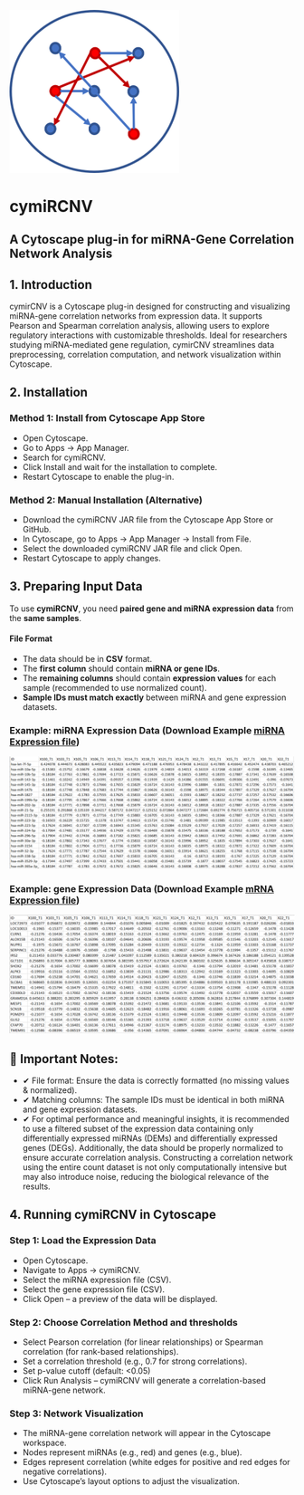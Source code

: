 <img src="images/logo_cymirCNV.png" alt="cymirCNV Logo" width="300"></image>
# cymiRCNV
## A Cytoscape plug-in for miRNA-Gene Correlation Network Analysis

## 1. Introduction
cymirCNV is a Cytoscape plug-in designed for constructing and visualizing miRNA-gene correlation networks from expression data. It supports Pearson and Spearman correlation analysis, allowing users to explore regulatory interactions with customizable thresholds. Ideal for researchers studying miRNA-mediated gene regulation, cymirCNV streamlines data preprocessing, correlation computation, and network visualization within Cytoscape.

## 2. Installation
### Method 1: Install from Cytoscape App Store
- Open Cytoscape.
- Go to Apps → App Manager.
- Search for cymiRCNV.
- Click Install and wait for the installation to complete.
- Restart Cytoscape to enable the plug-in.
### Method 2: Manual Installation (Alternative)
- Download the cymiRCNV JAR file from the Cytoscape App Store or GitHub.
- In Cytoscape, go to Apps → App Manager → Install from File.
- Select the downloaded cymiRCNV JAR file and click Open.
- Restart Cytoscape to apply changes.

## 3. Preparing Input Data  

To use **cymiRCNV**, you need **paired gene and miRNA expression data** from the **same samples**.  

#### File Format  
- The data should be in **CSV** format.  
- The **first column** should contain **miRNA or gene IDs**.  
- The **remaining columns** should contain **expression values** for each sample (recommended to use normalized count).  
- **Sample IDs must match exactly** between miRNA and gene expression datasets.  

### Example: miRNA Expression Data (Download Example [ miRNA Expression file](example_data/miRNA.csv))

![miRNA](images/dem.png)

### Example: gene Expression Data (Download Example [ mRNA Expression file](example_data/mRNA.csv))
![mRNA](images/deg.png)

## 🚨 Important Notes:
- ✔ File format: Ensure the data is correctly formatted (no missing values & normalized).
- ✔ Matching columns: The sample IDs must be identical in both miRNA and gene expression datasets.
- ✔ For optimal performance and meaningful insights, it is recommended to use a filtered subset of the expression data containing only differentially expressed miRNAs (DEMs) and differentially expressed genes (DEGs). Additionally, the data should be properly normalized to ensure accurate correlation analysis. Constructing a correlation network using the entire count dataset is not only computationally intensive but may also introduce noise, reducing the biological relevance of the results.

## 4. Running cymiRCNV in Cytoscape
### Step 1: Load the Expression Data
- Open Cytoscape.
- Navigate to Apps → cymiRCNV.
- Select the miRNA expression file (CSV).
- Select the gene expression file (CSV).
- Click Open – a preview of the data will be displayed.
### Step 2: Choose Correlation Method and thresholds
- Select Pearson correlation (for linear relationships) or Spearman correlation (for rank-based relationships).
- Set a correlation threshold (e.g., 0.7 for strong correlations).
- Set p-value cutoff (default: <0.05)
- Click Run Analysis – cymiRCNV will generate a correlation-based miRNA-gene network.
### Step 3: Network Visualization
- The miRNA-gene correlation network will appear in the Cytoscape workspace.
- Nodes represent miRNAs (e.g., red) and genes (e.g., blue).
- Edges represent correlation (white edges for positive and red edges for negative correlations).
- Use Cytoscape’s layout options to adjust the visualization.
